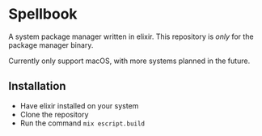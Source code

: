 # Spellbook

A system package manager written in elixir. This repository is _only_ for the package manager binary.

Currently only support macOS, with more systems planned in the future.

## Installation

- Have elixir installed on your system
- Clone the repository
- Run the command `mix escript.build`
